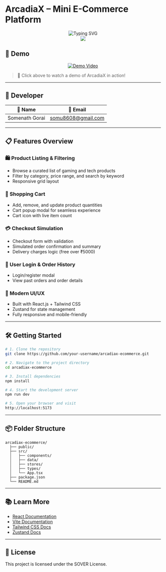 # ArcadiaX – Mini E-Commerce Platform

<div align="center">
  <img src="https://readme-typing-svg.demolab.com?font=Fira+Code&size=22&pause=1000&color=06B6D4&center=true&vCenter=true&width=600&lines=Welcome+to+ArcadiaX!;A+Modern+E-Commerce+UI+in+React;Shop+the+Future+of+Gaming!;Enjoy+the+Experience!" alt="Typing SVG" />
</div>

<div align="center">
  <img src="https://capsule-render.vercel.app/api?type=waving&color=gradient&height=200&section=header&text=ArcadiaX+E-Commerce&fontSize=40&fontAlignY=35&animation=twinkling&fontColor=06B6D4" />
</div>

## 🛒 Demo

<!-- Add your demo link here -->
<div align="center">
  <a href="https://www.linkedin.com/posts/sov-ereign_reactjs-tailwindcss-ecommerce-activity-7353462403432349696-B6d1?utm_source=share&utm_medium=member_desktop&rcm=ACoAAFJgqL4Blt08GWuJ9AdUx5iQUQUE3O2mDc4" target="_blank">
    <img src="https://img.shields.io/badge/🛍️_Watch_Demo-06B6D4?style=for-the-badge&logo=youtube&logoColor=white&labelColor=06B6D4" alt="Demo Video" />
  </a>
</div>

> 🌟 Click above to watch a demo of ArcadiaX in action!

---

## 👤 Developer

| 👤 Name           | 📧 Email                |
|------------------|------------------------|
| Somenath Gorai   | somu8608@gmail.com     |

---

## 📋 Features Overview

### 🛍️ Product Listing & Filtering
- Browse a curated list of gaming and tech products
- Filter by category, price range, and search by keyword
- Responsive grid layout

### 🛒 Shopping Cart
- Add, remove, and update product quantities
- Cart popup modal for seamless experience
- Cart icon with live item count

### 💳 Checkout Simulation
- Checkout form with validation
- Simulated order confirmation and summary
- Delivery charges logic (free over ₹5000)

### 👤 User Login & Order History
- Login/register modal
- View past orders and order details

### 🌈 Modern UI/UX
- Built with React.js + Tailwind CSS
- Zustand for state management
- Fully responsive and mobile-friendly

---

## 🛠 Getting Started

```bash
# 1. Clone the repository
git clone https://github.com/your-username/arcadiax-ecommerce.git

# 2. Navigate to the project directory
cd arcadiax-ecommerce

# 3. Install dependencies
npm install

# 4. Start the development server
npm run dev

# 5. Open your browser and visit
http://localhost:5173
```

---

## 📦 Folder Structure

```
arcadiax-ecommerce/
  ├── public/
  ├── src/
  │   ├── components/
  │   ├── data/
  │   ├── stores/
  │   ├── types/
  │   └── App.tsx
  ├── package.json
  └── README.md
```

---

## 📚 Learn More

- [React Documentation](https://reactjs.org/)
- [Vite Documentation](https://vitejs.dev/)
- [Tailwind CSS Docs](https://tailwindcss.com/)
- [Zustand Docs](https://docs.pmnd.rs/zustand/getting-started/introduction)

---

## 📝 License

This project is licensed under the SOVER License. 
